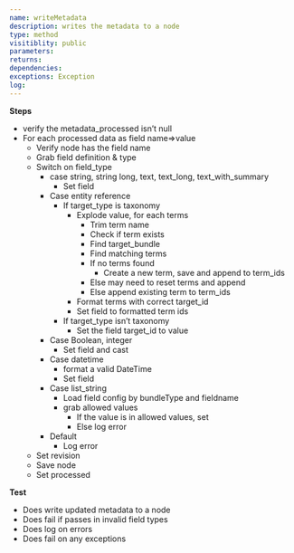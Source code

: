 ```yaml
---
name: writeMetadata
description: writes the metadata to a node
type: method
visitiblity: public
parameters: 
returns: 
dependencies:
exceptions: Exception 
log: 
---
```



**Steps**
- verify the metadata_processed isn’t null
- For each processed data as field name=>value
	- Verify node has the field name
	- Grab field definition & type
	- Switch on field_type
		- case string, string long, text, text_long, text_with_summary
			- Set field
		- Case entity reference
			- If target_type is taxonomy
				- Explode value, for each terms
					- Trim term name
					- Check if term exists
					- Find target_bundle
					- Find matching terms
					- If no terms found
						- Create a new term, save and append to term_ids
					- Else may need to reset terms and append
					- Else append existing term to term_ids
				- Format terms with correct target_id
				- Set field to formatted term ids
			- If target_type isn’t taxonomy
				- Set the field target_id to value
		- Case Boolean, integer
			- Set field and cast
		- Case datetime
			- format a valid DateTime
			- Set field
		- Case list_string
			- Load field config by bundleType and fieldname
			- grab allowed values
				- If the value is in allowed values, set
				- Else log error
		- Default
			- Log error
	- Set revision
	- Save node
	- Set processed

**Test**
- Does write updated metadata to a node
- Does fail if passes in invalid field types
- Does log on errors
- Does fail on any exceptions
